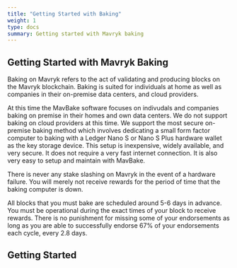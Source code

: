 ```yaml
---
title: "Getting Started with Baking"
weight: 1
type: docs
summary: Getting started with Mavryk baking
---
```

**Getting Started with Mavryk Baking**
---
Baking on Mavryk refers to the act of validating and producing blocks on the Mavryk blockchain. Baking is suited for individuals at home as well as companies in their on-premise data centers, and cloud providers.

At this time the MavBake software focuses on indivudals and companies baking on premise in their homes and own data centers. We do not support baking on cloud providers at this time. We support the most secure on-premise baking method which involves dedicating a small form factor computer to baking with a Ledger Nano S or Nano S Plus hardware wallet as the key storage device. This setup is inexpensive, widely available, and very secure. It does not require a very fast internet connection. It is also very easy to setup and maintain with MavBake.

There is never any stake slashing on Mavryk in the event of a hardware failure. You will merely not receive rewards for the period of time that the baking computer is down. 

All blocks that you must bake are scheduled around 5-6 days in advance. You must be operational during the exact times of your block to receive rewards. There is no punishment for missing some of your endorsements as long as you are able to successfully endorse 67% of your endorsements each cycle, every 2.8 days.

## Getting Started